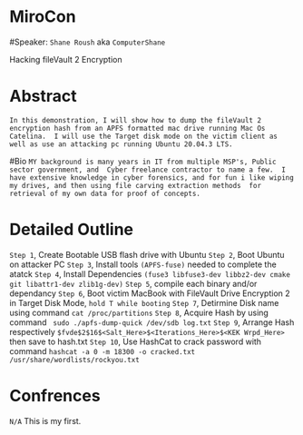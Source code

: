 # MiroCon

#Speaker: `Shane Roush` aka `ComputerShane`

Hacking fileVault 2 Encryption

# Abstract 
`In this demonstration, I will show how to dump the fileVault 2 encryption hash from an APFS formatted mac drive running Mac Os Catelina. 
I will use the Target disk mode on the victim client as well as use an attacking pc running Ubuntu 20.04.3 LTS.`

#Bio 
`MY background is many years in IT from multiple MSP's, Public sector government, and  Cyber freelance contractor to name a few. 
I have extensive knowledge in cyber forensics, and for fun i like wiping my drives, and then using file carving extraction methods 
for retrieval of my own data for proof of concepts.`

# Detailed Outline
`Step 1`, Create Bootable USB flash drive with Ubuntu
`Step 2`, Boot Ubuntu on attacker PC
`Step 3`, Install tools `(APFS-fuse)` needed to complete the atatck
`Step 4`, Install Dependencies `(fuse3 libfuse3-dev libbz2-dev cmake git libattr1-dev zlib1g-dev)`
`Step 5`, compile each binary and/or dependancy
`Step 6`, Boot victim MacBook with FileVault Drive Encryption 2 in Target Disk Mode, `hold T while booting`
`Step 7`, Detirmine Disk name using command `cat /proc/partitions`
`Step 8`, Acquire Hash by using command ` sudo ./apfs-dump-quick /dev/sdb log.txt`
`Step 9`, Arrange Hash respectively `$fvde$2$16$<Salt_Here>$<Iterations_Here>$<KEK Wrpd_Here>` then save to hash.txt
`Step 10`, Use HashCat to crack password with command `hashcat -a 0 -m 18300 -o cracked.txt /usr/share/wordlists/rockyou.txt`


# Confrences 

`N/A` This is my first.




